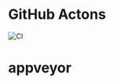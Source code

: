 # GitHub Actons

![CI](https://github.com/Natalikud/hw_ahj_6_dnd/actions/workflows/web.yml/badge.svg)

# appveyor
